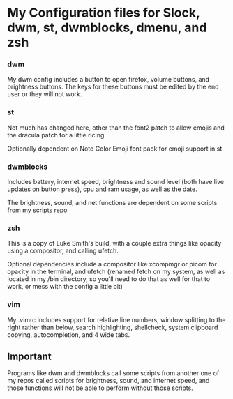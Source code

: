 # My Configuration files for Slock, dwm, st, dwmblocks, dmenu, and zsh

### dwm

My dwm config includes a button to open firefox, volume buttons, and brightness buttons. The keys for these buttons must be edited by the end user or they will not work.

### st

Not much has changed here, other than the font2 patch to allow emojis and the dracula patch for a little ricing.

Optionally dependent on Noto Color Emoji font pack for emoji support in st

### dwmblocks

Includes battery, internet speed, brightness and sound level (both have live updates on button press), cpu and ram usage, as well as the date.

The brightness, sound, and net functions are dependent on some scripts from my scripts repo

### zsh

This is a copy of Luke Smith's build, with a couple extra things like opacity using a compositor, and calling ufetch.

Optional dependencies include a compositor like xcompmgr or picom for opacity in the terminal, and ufetch (renamed fetch on my system, as well as located in my /bin directory, so you'll need to do that as well for that to work, or mess with the config a little bit)

### vim

My .vimrc includes support for relative line numbers, window splitting to the right rather than below, search highlighting, shellcheck, system clipboard copying, autocompletion, and 4 wide tabs.

## Important

Programs like dwm and dwmblocks call some scripts from another one of my repos called scripts for brightness, sound, and internet speed, and those functions will not be able to perform without those scripts.
